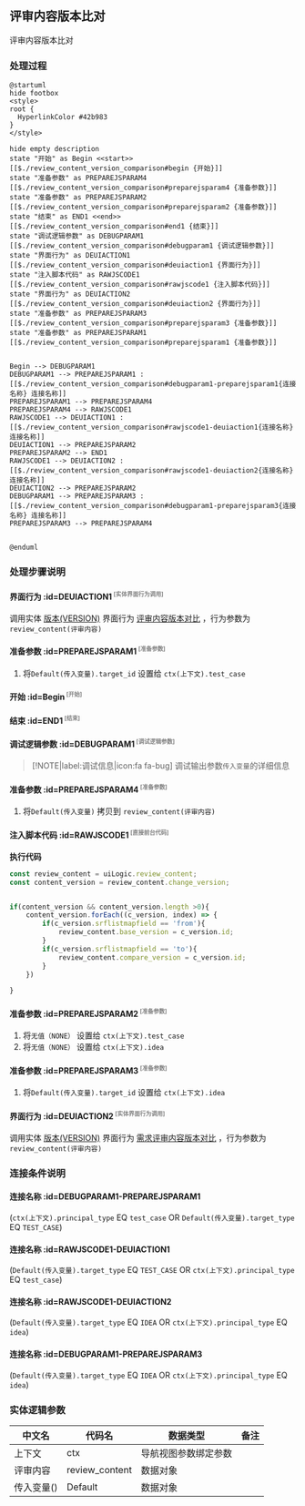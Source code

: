 ## 评审内容版本比对 <!-- {docsify-ignore-all} -->

   评审内容版本比对

### 处理过程

```plantuml
@startuml
hide footbox
<style>
root {
  HyperlinkColor #42b983
}
</style>

hide empty description
state "开始" as Begin <<start>> [[$./review_content_version_comparison#begin {开始}]]
state "准备参数" as PREPAREJSPARAM4  [[$./review_content_version_comparison#preparejsparam4 {准备参数}]]
state "准备参数" as PREPAREJSPARAM2  [[$./review_content_version_comparison#preparejsparam2 {准备参数}]]
state "结束" as END1 <<end>> [[$./review_content_version_comparison#end1 {结束}]]
state "调试逻辑参数" as DEBUGPARAM1  [[$./review_content_version_comparison#debugparam1 {调试逻辑参数}]]
state "界面行为" as DEUIACTION1  [[$./review_content_version_comparison#deuiaction1 {界面行为}]]
state "注入脚本代码" as RAWJSCODE1  [[$./review_content_version_comparison#rawjscode1 {注入脚本代码}]]
state "界面行为" as DEUIACTION2  [[$./review_content_version_comparison#deuiaction2 {界面行为}]]
state "准备参数" as PREPAREJSPARAM3  [[$./review_content_version_comparison#preparejsparam3 {准备参数}]]
state "准备参数" as PREPAREJSPARAM1  [[$./review_content_version_comparison#preparejsparam1 {准备参数}]]


Begin --> DEBUGPARAM1
DEBUGPARAM1 --> PREPAREJSPARAM1 : [[$./review_content_version_comparison#debugparam1-preparejsparam1{连接名称} 连接名称]]
PREPAREJSPARAM1 --> PREPAREJSPARAM4
PREPAREJSPARAM4 --> RAWJSCODE1
RAWJSCODE1 --> DEUIACTION1 : [[$./review_content_version_comparison#rawjscode1-deuiaction1{连接名称} 连接名称]]
DEUIACTION1 --> PREPAREJSPARAM2
PREPAREJSPARAM2 --> END1
RAWJSCODE1 --> DEUIACTION2 : [[$./review_content_version_comparison#rawjscode1-deuiaction2{连接名称} 连接名称]]
DEUIACTION2 --> PREPAREJSPARAM2
DEBUGPARAM1 --> PREPAREJSPARAM3 : [[$./review_content_version_comparison#debugparam1-preparejsparam3{连接名称} 连接名称]]
PREPAREJSPARAM3 --> PREPAREJSPARAM4


@enduml
```


### 处理步骤说明

#### 界面行为 :id=DEUIACTION1<sup class="footnote-symbol"> <font color=gray size=1>[实体界面行为调用]</font></sup>



调用实体 [版本(VERSION)](module/Base/version.md) 界面行为 [评审内容版本对比](module/Base/version#界面行为) ，行为参数为`review_content(评审内容)`

#### 准备参数 :id=PREPAREJSPARAM1<sup class="footnote-symbol"> <font color=gray size=1>[准备参数]</font></sup>



1. 将`Default(传入变量).target_id` 设置给  `ctx(上下文).test_case`

#### 开始 :id=Begin<sup class="footnote-symbol"> <font color=gray size=1>[开始]</font></sup>




#### 结束 :id=END1<sup class="footnote-symbol"> <font color=gray size=1>[结束]</font></sup>




#### 调试逻辑参数 :id=DEBUGPARAM1<sup class="footnote-symbol"> <font color=gray size=1>[调试逻辑参数]</font></sup>



> [!NOTE|label:调试信息|icon:fa fa-bug]
> 调试输出参数`传入变量`的详细信息

#### 准备参数 :id=PREPAREJSPARAM4<sup class="footnote-symbol"> <font color=gray size=1>[准备参数]</font></sup>



1. 将`Default(传入变量)` 拷贝到  `review_content(评审内容)`

#### 注入脚本代码 :id=RAWJSCODE1<sup class="footnote-symbol"> <font color=gray size=1>[直接前台代码]</font></sup>



<p class="panel-title"><b>执行代码</b></p>

```javascript
const review_content = uiLogic.review_content;
const content_version = review_content.change_version;


if(content_version && content_version.length >0){
    content_version.forEach((c_version, index) => {
        if(c_version.srflistmapfield == 'from'){
            review_content.base_version = c_version.id;
        }
        if(c_version.srflistmapfield == 'to'){
            review_content.compare_version = c_version.id;
        }
    })

}


```

#### 准备参数 :id=PREPAREJSPARAM2<sup class="footnote-symbol"> <font color=gray size=1>[准备参数]</font></sup>



1. 将`无值（NONE）` 设置给  `ctx(上下文).test_case`
2. 将`无值（NONE）` 设置给  `ctx(上下文).idea`

#### 准备参数 :id=PREPAREJSPARAM3<sup class="footnote-symbol"> <font color=gray size=1>[准备参数]</font></sup>



1. 将`Default(传入变量).target_id` 设置给  `ctx(上下文).idea`

#### 界面行为 :id=DEUIACTION2<sup class="footnote-symbol"> <font color=gray size=1>[实体界面行为调用]</font></sup>



调用实体 [版本(VERSION)](module/Base/version.md) 界面行为 [需求评审内容版本对比](module/Base/version#界面行为) ，行为参数为`review_content(评审内容)`

### 连接条件说明
#### 连接名称 :id=DEBUGPARAM1-PREPAREJSPARAM1

(```ctx(上下文).principal_type``` EQ ```test_case``` OR ```Default(传入变量).target_type``` EQ ```TEST_CASE```)
#### 连接名称 :id=RAWJSCODE1-DEUIACTION1

(```Default(传入变量).target_type``` EQ ```TEST_CASE``` OR ```ctx(上下文).principal_type``` EQ ```test_case```)
#### 连接名称 :id=RAWJSCODE1-DEUIACTION2

(```Default(传入变量).target_type``` EQ ```IDEA``` OR ```ctx(上下文).principal_type``` EQ ```idea```)
#### 连接名称 :id=DEBUGPARAM1-PREPAREJSPARAM3

(```Default(传入变量).target_type``` EQ ```IDEA``` OR ```ctx(上下文).principal_type``` EQ ```idea```)


### 实体逻辑参数

|    中文名   |    代码名    |  数据类型      |备注 |
| --------| --------| --------  | --------   |
|上下文|ctx|导航视图参数绑定参数||
|评审内容|review_content|数据对象||
|传入变量(<i class="fa fa-check"/></i>)|Default|数据对象||

